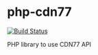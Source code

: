 php-cdn77
=========

[![Build Status](https://secure.travis-ci.org/albertofem/cdn77-lib.png)](http://travis-ci.org/albertofem/cdn77-lib)

PHP library to use CDN77 API